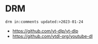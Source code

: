# DRM

~~~
drm in:comments updated:>2023-01-24
~~~

- https://github.com/yt-dlp/yt-dlp
- https://github.com/ytdl-org/youtube-dl

